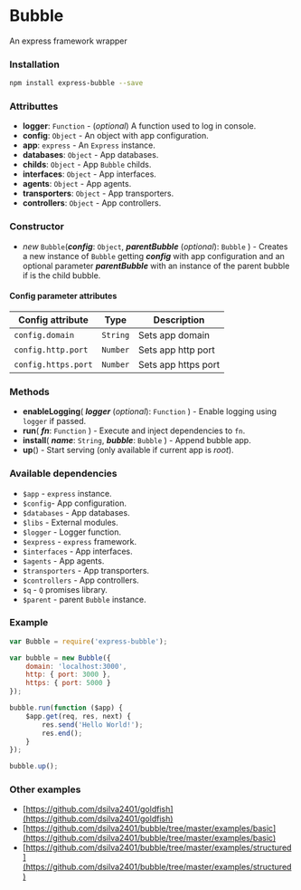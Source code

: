 Bubble
======

An express framework wrapper

### Installation
```bash
npm install express-bubble --save
```

### Attributtes
- **logger**: `Function` - (*optional*) A function used to log in console.
- **config**: `Object` - An object with app configuration.
- **app**: `express` - An `Express` instance.
- **databases**: `Object` - App databases.
- **childs**: `Object` - App `Bubble` childs.
- **interfaces**: `Object` - App interfaces.
- **agents**: `Object` - App agents.
- **transporters**: `Object` - App transporters.
- **controllers**: `Object` - App controllers.

### Constructor
- *new* `Bubble`(***config***: `Object`, ***parentBubble*** (*optional*): `Bubble` ) - Creates a new instance of `Bubble` getting ***config*** with app configuration and an optional parameter ***parentBubble*** with an instance of the parent bubble if is the child bubble.

#### Config parameter attributes

| Config attribute | Type | Description |
| --- | --- | --- |
| `config.domain` | `String` | Sets app domain |
| `config.http.port`| `Number` | Sets app http port |
| `config.https.port`| `Number` | Sets app https port |

### Methods 
- **enableLogging**( ***logger*** (*optional*): `Function` ) - Enable logging using `logger` if passed.
- **run**( ***fn***: `Function` ) - Execute and inject dependencies to `fn`.
- **install**( ***name***: `String`, ***bubble***: `Bubble`  ) - Append bubble app.
- **up**() - Start serving (only available if current app is *root*).

### Available dependencies
- `$app` - `express` instance.
- `$config`- App configuration.
- `$databases` - App databases.
- `$libs` - External modules.
- `$logger` - Logger function.
- `$express` - `express` framework.
- `$interfaces` - App interfaces.
- `$agents` - App agents.
- `$transporters` - App transporters.
- `$controllers` - App controllers.
- `$q` - `Q` promises library.
- `$parent` - parent `Bubble` instance.

### Example
```javascript
var Bubble = require('express-bubble');

var bubble = new Bubble({
	domain: 'localhost:3000',
	http: { port: 3000 },
	https: { port: 5000 }
});

bubble.run(function ($app) {
	$app.get(req, res, next) {
		res.send('Hello World!');
		res.end();
	}
});

bubble.up();
```

### Other examples
- [https://github.com/dsilva2401/goldfish](https://github.com/dsilva2401/goldfish)
- [https://github.com/dsilva2401/bubble/tree/master/examples/basic](https://github.com/dsilva2401/bubble/tree/master/examples/basic)
- [https://github.com/dsilva2401/bubble/tree/master/examples/structured](https://github.com/dsilva2401/bubble/tree/master/examples/structured)